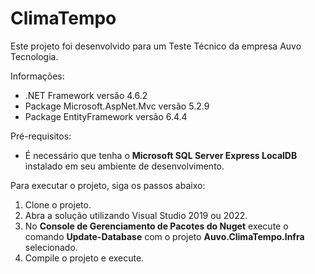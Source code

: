# ClimaTempo

Este projeto foi desenvolvido para um Teste Técnico da empresa Auvo Tecnologia.

Informações:
- .NET Framework versão 4.6.2
- Package Microsoft.AspNet.Mvc versão 5.2.9
- Package EntityFramework versão 6.4.4

Pré-requisitos:
- É necessário que tenha o **Microsoft SQL Server Express LocalDB** instalado em seu ambiente de desenvolvimento.

Para executar o projeto, siga os passos abaixo:

1. Clone o projeto.
2. Abra a solução utilizando Visual Studio 2019 ou 2022.
3. No **Console de Gerenciamento de Pacotes do Nuget** execute o comando **Update-Database** com o projeto **Auvo.ClimaTempo.Infra** selecionado.
4. Compile o projeto e execute.
